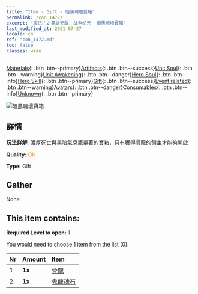 ```yaml
---
title: "Item - Gift - 暗黑魂壇寶箱"
permalink: /con_1472/
excerpt: "魔法门之英雄无敌：战争纪元  暗黑魂壇寶箱"
last_modified_at: 2021-07-27
locale: cn
ref: "con_1472.md"
toc: false
classes: wide
---
```

 [Materials](/ItemsCN/){: .btn .btn--primary}[Artifacts](/ItemsCN/Artifacts/){: .btn .btn--success}[Unit Soul](/ItemsCN/UnitSoul/){: .btn .btn--warning}[Unit Awakening](/ItemsCN/UnitAwakening/){: .btn .btn--danger}[Hero Soul](/ItemsCN/HeroSoul/){: .btn .btn--info}[Hero Skill](/ItemsCN/HeroSkill/){: .btn .btn--primary}[Gift](/ItemsCN/Gift/){: .btn .btn--success}[Event related](/ItemsCN/Events/){: .btn .btn--warning}[Avatars](/ItemsCN/Avatars/){: .btn .btn--danger}[Consumables](/ItemsCN/Consumables/){: .btn .btn--info}[Unknown](/ItemsCN/Unknown/){: .btn .btn--primary}

 ![暗黑魂壇寶箱](/images/t/i_907034.png)

## 詳情
 **玩法詳解:** 濃厚死亡與黑暗氣息籠罩著的寶箱，只有獲得骨龍的領主才能夠開啟

 **Quality:** <span style="color: #FF8C00">OK</span>

 **Type:** Gift

## Gather

  None

## This item contains:

 **Required Level to open:** 1

 You would need to choose 1 item from the list (0):

  | Nr | Amount |     Item    |
  |:---|:-------|:------------|
  | 1 |  **1x** | [骨龍](/cn/Items/unt_214/) |  | 
  | 2 |  **1x** | [鬼龍魂石](/cn/Items/unt_303/) |  | 
